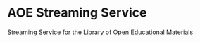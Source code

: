 # AOE Streaming Service

Streaming Service for the Library of Open Educational Materials

<content>
